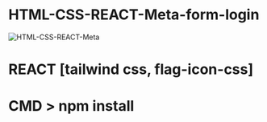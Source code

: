 # HTML-CSS-REACT-Meta-form-login

![HTML-CSS-REACT-Meta](https://user-images.githubusercontent.com/34841092/140824724-b9d3612b-f0e4-49c4-b22f-2bca287b9b34.jpg)


# REACT [tailwind css, flag-icon-css]
# CMD > npm install
